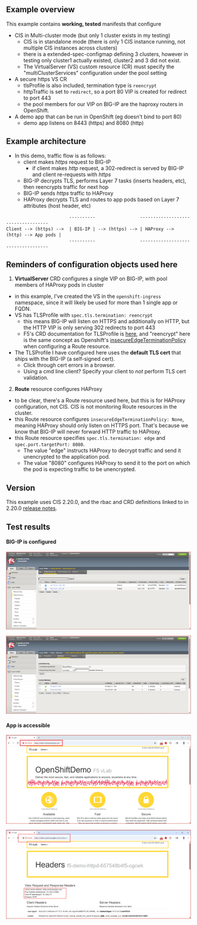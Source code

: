 ## Example overview

This example contains **working, tested** manifests that configure
- CIS in Multi-cluster mode (but only 1 cluster exists in my testing)
  - CIS is in standalone mode (there is only 1 CIS instance running, not multiple CIS instances across clusters)
  - there is a extended-spec-configmap defining 3 clusters, however in testing only cluster1 actually existed, cluster2 and 3 did not exist.
  - The VirtualServer (VS) custom resource (CR) must specify the "multiClusterServices" configuration under the pool setting
- A secure https VS CR
  - tlsProfile is also included, termination type is `reencrypt`
  - httpTraffic is set to `redirect`, so a port 80 VIP is created for redirect to port 443
  - the pool members for our VIP on BIG-IP are the haproxy routers in OpenShift.
- A demo app that can be run in OpenShift (eg doesn't bind to port 80)
  - demo app listens on 8443 (https) and 8080 (http)

## Example architecture

- In this demo, traffic flow is as follows:
  - client makes *https* request to BIG-IP
    - if client makes *http* request, a 302-redirect is served by BIG-IP and client re-requests with *https*
  - BIG-IP decrypts TLS, performs Layer 7 tasks (inserts headers, etc), then reencrypts traffic for next hop
  - BIG-IP sends *https* traffic to HAProxy
  - HAProxy decrypts TLS and routes to app pods based on Layer 7 attributes (host header, etc)

```
                        ----------                 -----------------------------------
Client --> (https) -->  | BIG-IP | --> (https) --> | HAProxy --> (http) --> App pods |
                        ----------                 -----------------------------------
```

## Reminders of configuration objects used here
1. **VirtualServer** CRD configures a single VIP on BIG-IP, with pool members of HAProxy pods in cluster
  - in this example, I've created the VS in the `openshift-ingress` namespace, since it will likely be used for more than 1 single app or FQDN.
  - VS has TLSProfile with `spec.tls.termination: reencrypt`
    - this means BIG-IP will listen on HTTPS and additionally on HTTP, but the HTTP VIP is only serving 302 redirects to port 443
    - F5's CRD documentation for TLSProfile is [here](https://clouddocs.f5.com/containers/latest/userguide/crd/tlsprofile.html), and "reencrypt" here is the same concept as Openshift's [insecureEdgeTerminationPolicy](https://docs.redhat.com/en/documentation/openshift_container_platform/4.18/html/networking/configuring-routes#nw-enabling-hsts_route-configuration) when configuring a Route resource.
  - The TLSProfile I have configured here uses the **default TLS cert** that ships with the BIG-IP (a self-signed cert). 
    - Click through cert errors in a browser. 
    - Using a cmd line client? Specify your client to *not* perform TLS cert validation.
2. **Route** resource configures HAProxy
  - to be clear, there's a Route resource used here, but this is for HAProxy configuration, not CIS. CIS is not monitoring Route resources in the cluster.
  - this Route resource configures `insecureEdgeTerminationPolicy: None`, meaning HAProxy should only listen on HTTPS port. That's because we know that BIG-IP will never forward HTTP traffic to HAProxy.
  - this Route resource specifies `spec.tls.termination: edge` and `spec.port.targetPort: 8080`. 
    - The value "edge" instructs HAProxy to decrypt traffic and send it unencrypted to the application pod.
    - The value "8080" configures HAProxy to send it to the port on which the pod is expecting traffic to be unencrypted.

## Version
This example uses CIS 2.20.0, and the rbac and CRD definitions linked to in 2.20.0 [release notes](https://clouddocs.f5.com/containers/latest/reference/release-notes.html).

## Test results
#### BIG-IP is configured
![CIS has created a Virtual Server on BIG-IP](images/virtual_servers.png)

![Pool members correspond to HAProxy pods](images/pool_members.png)
#### App is accessible
![Demo app](images/success_app_exposed.png)

![Headers show IP address of app pod, as well as HAProxy pod](images/success_app_headers.png)
 